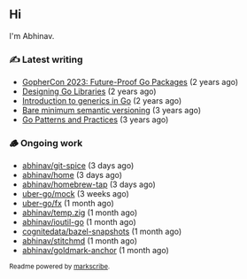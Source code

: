 ## Hi

I'm Abhinav.

### ✍️ Latest writing


- [GopherCon 2023: Future-Proof Go Packages](https://abhinavg.net/2023/09/27/future-proof-packages/) (2 years ago)
- [Designing Go Libraries](https://abhinavg.net/2022/12/06/designing-go-libraries/) (2 years ago)
- [Introduction to generics in Go](https://abhinavg.net/2022/11/23/generics-intro/) (2 years ago)
- [Bare minimum semantic versioning](https://abhinavg.net/2022/11/07/semver/) (3 years ago)
- [Go Patterns and Practices](https://abhinavg.net/2022/09/19/go-patterns-and-practices-talk/) (3 years ago)

### 🪵 Ongoing work


- [abhinav/git-spice](https://github.com/abhinav/git-spice) (3 days ago)
- [abhinav/home](https://github.com/abhinav/home) (3 days ago)
- [abhinav/homebrew-tap](https://github.com/abhinav/homebrew-tap) (3 days ago)
- [uber-go/mock](https://github.com/uber-go/mock) (3 weeks ago)
- [uber-go/fx](https://github.com/uber-go/fx) (1 month ago)
- [abhinav/temp.zig](https://github.com/abhinav/temp.zig) (1 month ago)
- [abhinav/ioutil-go](https://github.com/abhinav/ioutil-go) (1 month ago)
- [cognitedata/bazel-snapshots](https://github.com/cognitedata/bazel-snapshots) (1 month ago)
- [abhinav/stitchmd](https://github.com/abhinav/stitchmd) (1 month ago)
- [abhinav/goldmark-anchor](https://github.com/abhinav/goldmark-anchor) (1 month ago)

<sub>Readme powered by [markscribe](https://github.com/muesli/markscribe).</sub>
